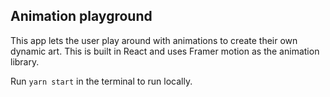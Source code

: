 ## Animation playground 

This app lets the user play around with animations to create their own dynamic art. This is built in React and uses Framer motion as the animation library. 

Run ```yarn start``` in the terminal to run locally. 
